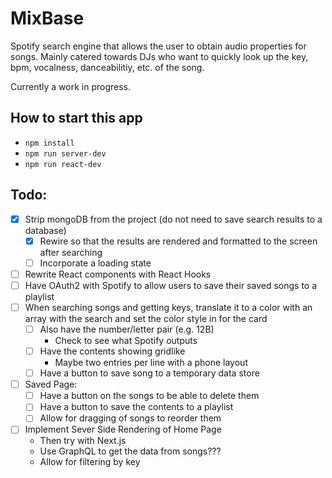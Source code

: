 # MixBase

Spotify search engine that allows the user to obtain audio properties for songs. Mainly catered towards DJs who want to quickly look up the key, bpm, vocalness, danceabilitiy, etc. of the song. 

Currently a work in progress.

## How to start this app

- `npm install`
- `npm run server-dev`
- `npm run react-dev`

## Todo:
- [x] Strip mongoDB from the project (do not need to save search results to a database)
    - [x] Rewire so that the results are rendered and formatted to the screen after searching 
    - [ ] Incorporate a loading state
- [ ] Rewrite React components with React Hooks
- [ ] Have OAuth2 with Spotify to allow users to save their saved songs to a playlist
- [ ] When searching songs and getting keys, translate it to a color with an array with the search and set the color style in for the card
    - [ ] Also have the number/letter pair (e.g. 12B)
        - Check to see what Spotify outputs
    - [ ] Have the contents showing gridlike
        - Maybe two entries per line with a phone layout
    - [ ] Have a button to save song to a temporary data store
- [ ] Saved Page:
    - [ ] Have a button on the songs to be able to delete them
    - [ ] Have a button to save the contents to a playlist
    - [ ] Allow for dragging of songs to reorder them

- [ ] Implement Sever Side Rendering of Home Page
    - Then try with Next.js
    - Use GraphQL to get the data from songs???
    - Allow for filtering by key
